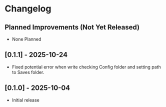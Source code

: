 # Changelog

## Planned Improvements (Not Yet Released)

- None Planned

## [0.1.1] - 2025-10-24

- Fixed potential error when write checking Config folder and setting path to Saves folder.

## [0.1.0] - 2025-10-04

- Initial release
